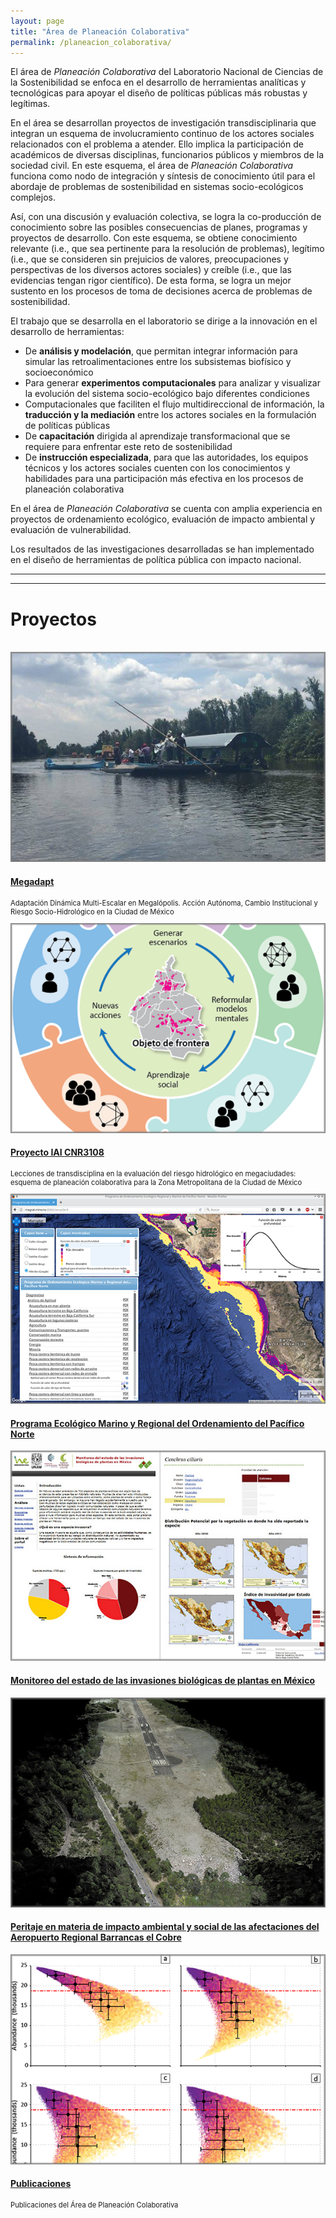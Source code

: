```yaml
---
layout: page
title: "Área de Planeación Colaborativa"
permalink: /planeacion_colaborativa/
---
```


El área de *Planeación Colaborativa* del Laboratorio Nacional de
Ciencias de la Sostenibilidad se enfoca en el desarrollo de herramientas
analíticas y tecnológicas para apoyar el diseño de políticas públicas
más robustas y legítimas.

En el área se desarrollan proyectos de investigación transdisciplinaria
que integran un esquema de involucramiento continuo de los actores
sociales relacionados con el problema a atender. Ello implica la
participación de académicos de diversas disciplinas, funcionarios
públicos y miembros de la sociedad civil. En este esquema, el área de
*Planeación Colaborativa* funciona como nodo de integración y síntesis
de conocimiento útil para el abordaje de problemas de sostenibilidad en
sistemas socio-ecológicos complejos.

Así, con una discusión y evaluación colectiva, se logra la co-producción
de conocimiento sobre las posibles consecuencias de planes, programas y
proyectos de desarrollo. Con este esquema, se obtiene conocimiento
relevante (i.e., que sea pertinente para la resolución de problemas),
legítimo (i.e., que se consideren sin prejuicios de valores,
preocupaciones y perspectivas de los diversos actores sociales) y
creíble (i.e., que las evidencias tengan rigor científico). De esta
forma, se logra un mejor sustento en los procesos de toma de decisiones
acerca de problemas de sostenibilidad.

El trabajo que se desarrolla en el laboratorio se dirige a la innovación
en el desarrollo de herramientas:

-   De **análisis y modelación**, que permitan integrar información para
    simular las retroalimentaciones entre los subsistemas biofísico y
    socioeconómico
-   Para generar **experimentos computacionales** para analizar y
    visualizar la evolución del sistema socio-ecológico bajo diferentes
    condiciones
-   Computacionales que faciliten el flujo multidireccional de
    información, la **traducción y la mediación** entre los actores
    sociales en la formulación de políticas públicas
-   De **capacitación** dirigida al aprendizaje transformacional que se
    requiere para enfrentar este reto de sostenibilidad
-   De **instrucción especializada**, para que las autoridades, los
    equipos técnicos y los actores sociales cuenten con los
    conocimientos y habilidades para una participación más efectiva en
    los procesos de planeación colaborativa

En el área de *Planeación Colaborativa* se cuenta con amplia experiencia
en proyectos de ordenamiento ecológico, evaluación de impacto ambiental
y evaluación de vulnerabilidad.

Los resultados de las investigaciones desarrolladas se han implementado
en el diseño de herramientas de política pública con impacto nacional.


* * *
* * *

<!-- 3-col-portfolio BS - - Page Content -->
<div class="container-fluid">

  <!-- Page Heading -->
  <h1 class="text-center">Proyectos</h1>
  <br/>

  <div class="row">
  <!-- 1_MEGADAPT -->
    <div class="col-lg-4 col-sm-6 portfolio-item">
      <div class="card h-100">
        <a href="http://megadapt.weebly.com/" target="_blank"><img class="card-img-top" src="/assets/proyectos_apc/proy_megadapt.jpg" alt=""></a>
        <div class="card-body">
          <h4 class="card-title">
            <a href="http://megadapt.weebly.com/" target="_blank">Megadapt</a>
          </h4>
          <p class="card-text" style="font-size:80%">Adaptación Dinámica Multi-Escalar en Megalópolis. Acción Autónoma, Cambio Institucional y Riesgo Socio-Hidrológico en la Ciudad de México</p>
        </div>
      </div>
    </div>
  <!-- 2_IAI -->
    <div class="col-lg-4 col-sm-6 portfolio-item">
      <div class="card h-100">
        <a href="/iai/introduccion"><img class="card-img-top" src="/assets/proyectos_apc/proy_iai.png" alt=""></a>
        <div class="card-body">
          <h4 class="card-title">
            <a href="/iai/introduccion">Proyecto IAI CNR3108</a>
          </h4>
          <p class="card-text" style="font-size:80%">Lecciones de transdisciplina en la evaluación del riesgo hidrológico en megaciudades: esquema de planeación colaborativa para la Zona Metropolitana de la Ciudad de México</p>
        </div>
      </div>
    </div>
  <!-- 3_Pacifico_Norte -->
    <div class="col-lg-4 col-sm-6 portfolio-item">
      <div class="card h-100">
        <a href="/planeacion_colaborativa/pacifico_norte"><img class="card-img-top" src="/assets/proyectos_apc/proy_pacifico_norte.png" alt=""></a>
        <div class="card-body">
          <h4 class="card-title">
            <a href="/planeacion_colaborativa/pacifico_norte">Programa Ecológico Marino y Regional del Ordenamiento del Pacífico Norte</a>
          </h4>
        </div>
      </div>
    </div>
  <!-- /.row -->
  </div>

  <div class="row">
<!-- 4_invasoras -->
    <div class="col-lg-4 col-sm-6 portfolio-item">
      <div class="card h-100">
        <a href="http://www.unibio.unam.mx/invasoras/" target="_blank"><img class="card-img-top" src="/assets/proyectos_apc/proy_invasoras.jpg" alt=""></a>
        <div class="card-body">
          <h4 class="card-title">
            <a href="http://www.unibio.unam.mx/invasoras/" target="_blank">Monitoreo del estado de las invasiones biológicas de plantas en México</a>
          </h4>
        </div>
      </div>
    </div>
<!-- 5_Repechique -->
    <div class="col-lg-4 col-sm-6 portfolio-item">
      <div class="card h-100">
        <a href="/planeacion_colaborativa/repechique"><img class="card-img-top" src="/assets/proyectos_apc/proy_repechique.jpg" alt=""></a>
        <div class="card-body">
          <h4 class="card-title">
            <a href="/planeacion_colaborativa/repechique">Peritaje en materia de impacto ambiental y social de las afectaciones del Aeropuerto Regional Barrancas el Cobre</a>
          </h4>
        </div>
      </div>
    </div>
<!-- 6_publicaciones -->
    <div class="col-lg-4 col-sm-6 portfolio-item">
      <div class="card h-100">
        <a href="/planeacion_colaborativa/publicaciones"><img class="card-img-top" src="/assets/proyectos_apc/proy_publicaciones.png" alt=""></a>
        <div class="card-body">
          <h4 class="card-title">
            <a href="/planeacion_colaborativa/publicaciones">Publicaciones</a>
          </h4>
          <p class="card-text" style="font-size:80%">Publicaciones del Área de Planeación Colaborativa</p>
        </div>
      </div>
    </div>
  <!-- /.row -->
</div>

  <!-- /.container -->
  <!-- Bootstrap core JavaScript
  <script src="vendor/jquery/jquery.min.js"></script>
  <script src="vendor/bootstrap/js/bootstrap.bundle.min.js"></script>
-->

<!-- CURSO EN LINEA CUAED
<div class="col-lg-4 col-sm-6 portfolio-item">
  <div class="card h-100">
    <a href="http://kinet.cuaed.unam.mx/educacion_continua/ordenamiento_ecologico/" target="_blank"><img class="card-img-top" src="/assets/proyectos_apc/cuaed_screen.png" alt=""></a>
    <div class="card-body">
      <h4 class="card-title">
        <a href="http://kinet.cuaed.unam.mx/educacion_continua/ordenamiento_ecologico/" target="_blank">Curso en línea de Ordenamiento Ecológico</a>
      </h4>
      <p class="card-text">Lorem ipsum dolor sit amet, consectetur adipiscing elit. Nam viverra euismod odio, gravida pellentesque urna varius vitae.</p>
    </div>
  </div>
</div> -->

<!-- FIN -->
